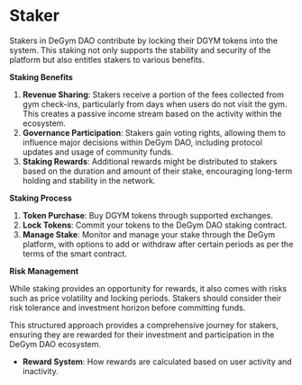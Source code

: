 # Staker

Stakers in DeGym DAO contribute by locking their DGYM tokens into the system. This staking not only supports the stability and security of the platform but also entitles stakers to various benefits.

**Staking Benefits**

1. **Revenue Sharing**: Stakers receive a portion of the fees collected from gym check-ins, particularly from days when users do not visit the gym. This creates a passive income stream based on the activity within the ecosystem.
2. **Governance Participation**: Stakers gain voting rights, allowing them to influence major decisions within DeGym DAO, including protocol updates and usage of community funds.
3. **Staking Rewards**: Additional rewards might be distributed to stakers based on the duration and amount of their stake, encouraging long-term holding and stability in the network.

**Staking Process**

1. **Token Purchase**: Buy DGYM tokens through supported exchanges.
2. **Lock Tokens**: Commit your tokens to the DeGym DAO staking contract.
3. **Manage Stake**: Monitor and manage your stake through the DeGym platform, with options to add or withdraw after certain periods as per the terms of the smart contract.

**Risk Management**

While staking provides an opportunity for rewards, it also comes with risks such as price volatility and locking periods. Stakers should consider their risk tolerance and investment horizon before committing funds.

This structured approach provides a comprehensive journey for stakers, ensuring they are rewarded for their investment and participation in the DeGym DAO ecosystem.

* **Reward System**: How rewards are calculated based on user activity and inactivity.
